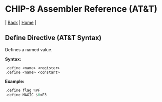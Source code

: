 # CHIP-8 Assembler Reference (AT&T)

| [Back](reference.md) | [Home](../index.md) |

## Define Directive (AT&T Syntax)

Defines a named value.

**Syntax:**

```
.define <name> <register>
.define <name> <constant>
```

**Example:**

```asm
.define flag %VF
.define MAGIC $0xF3
```
